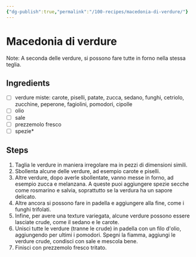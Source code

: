 ```yaml
---
{"dg-publish":true,"permalink":"/100-recipes/macedonia-di-verdure/"}
---
```


# Macedonia di verdure
Note: A seconda delle verdure, si possono fare tutte in forno nella stessa teglia.
## Ingredients
- [ ] verdure miste: carote, piselli, patate, zucca, sedano, funghi, cetriolo, zucchine, peperone, fagiolini, pomodori, cipolle
- [ ] olio
- [ ] sale
- [ ] prezzemolo fresco
- [ ] spezie*
## Steps
1. Taglia le verdure in maniera irregolare ma in pezzi di dimensioni simili.
2. Sbollenta alcune delle verdure, ad esempio carote e piselli.
3. Altre verdure, dopo averle sbollentate, vanno messe in forno, ad esempio zucca e melanzana. A queste puoi aggiungere spezie secche come rosmarino e salvia, soprattutto se la verdura ha un sapore delicato.
4. Altre ancora si possono fare in padella e aggiungere alla fine, come i funghi trifolati.
5. Infine, per avere una texture variegata, alcune verdure possono essere lasciate crude, come il sedano e le carote.
6. Unisci tutte le verdure (tranne le crude) in padella con un filo d'olio, aggiungendo per ultimi i pomodori. Spegni la fiamma, aggiungi le verdure crude, condisci con sale e mescola bene.
7. Finisci con prezzemolo fresco tritato.
